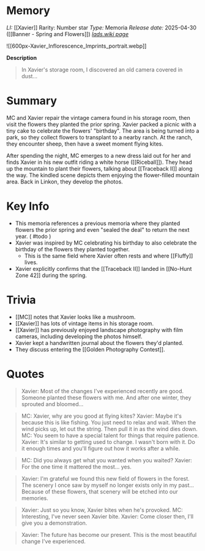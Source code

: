 # Memory
*LI:* [[Xavier]]
Rarity: Number star
*Type:* Memoria
*Release date:* 2025-04-30 ([[Banner - Spring and Flowers]])
*[lads.wiki page](https://lads.wiki/wiki/Xavier:_Inflorescence_Imprints)*

![[600px-Xavier_Inflorescence_Imprints_portrait.webp]]

**Description**
> In Xavier's storage room, I discovered an old camera covered in dust...

# Summary
MC and Xavier repair the vintage camera found in his storage room, then visit the flowers they planted the prior spring. Xavier packed a picnic with a tiny cake to celebrate the flowers' "birthday". The area is being turned into a park, so they collect flowers to transplant to a nearby ranch. At the ranch, they encounter sheep, then have a sweet moment flying kites. 

After spending the night, MC emerges to a new dress laid out for her and finds Xavier in his new outfit riding a white horse ([[Riceball]]). They head up the mountain to plant their flowers, talking about [[Traceback II]] along the way. The kindled scene depicts them enjoying the flower-filled mountain area. Back in Linkon, they develop the photos.

# Key Info
* This memoria references a previous memoria where they planted flowers the prior spring and even "sealed the deal" to return the next year. ( #todo )
* Xavier was inspired by MC celebrating his birthday to also celebrate the birthday of the flowers they planted together.
	* This is the same field where Xavier often rests and where [[Fluffy]] lives.
* Xavier explicitly confirms that the [[Traceback II]] landed in [[No-Hunt Zone 42]] during the spring.

# Trivia
* [[MC]] notes that Xavier looks like a mushroom.
* [[Xavier]] has lots of vintage items in his storage room.
* [[Xavier]] has previously enjoyed landscape photography with film cameras, including developing the photos himself.
* Xavier kept a handwritten journal about the flowers they'd planted.
* They discuss entering the [[Golden Photography Contest]].

# Quotes

> Xavier: Most of the changes I've experienced recently are good. Someone planted these flowers with me. And after one winter, they sprouted and bloomed...

> MC: Xavier, why are you good at flying kites?
> Xavier: Maybe it's because this is like fishing. You just need to relax and wait. When the wind picks up, let out the string. Then pull it in as the wind dies down.
> MC: You seem to have a special talent for things that require patience.
> Xavier: It's similar to getting used to change. I wasn't born with it. Do it enough times and you'll figure out how it works after a while.

> MC: Did you always get what you wanted when you waited?
> Xavier: For the one time it mattered the most... yes.

> Xavier: I'm grateful we found this new field of flowers in the forest. The scenery I once saw by myself no longer exists only in my past... Because of these flowers, that scenery will be etched into our memories.

> Xavier: Just so you know, Xavier bites when he's provoked.
> MC: Interesting, I've never seen Xavier bite.
> Xavier: Come closer then, I'll give you a demonstration.

> Xavier: The future has become our present. This is the most beautiful change I've experienced.